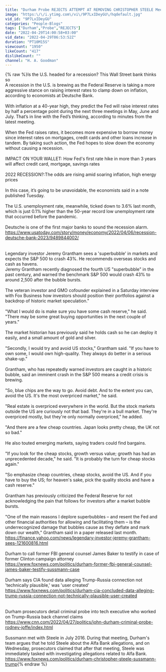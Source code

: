 ```yaml
---
title: "Durham Probe REJECTS ATTEMPT AT REMOVING CHRISTOPHER STEELE Meeting with Michael Sussman from Trial"
image: "https:\/\/i.ytimg.com\/vi\/9P7LxIDeyGU\/hqdefault.jpg"
vid_id: "9P7LxIDeyGU"
categories: "People-Blogs"
tags: ["Durham","Probe","REJECTS"]
date: "2022-04-29T14:00:58+03:00"
vid_date: "2022-04-29T06:53:52Z"
duration: "PT10M15S"
viewcount: "1950"
likeCount: "417"
dislikeCount: ""
channel: "H. A. Goodman"
---
```

{% raw %}Is the U.S. headed for a recession? This Wall Street bank thinks so<br />A recession in the U.S. is brewing as the Federal Reserve is taking a more aggressive stance on raising interest rates to clamp down on inflation, according to economists at Deutsche Bank. <br /><br />With inflation at a 40-year high, they predict the Fed will raise interest rates by half a percentage point during the next three meetings in May, June and July. That’s in line with the Fed’s thinking, according to minutes from the latest meeting. <br /><br />When the Fed raises rates, it becomes more expensive to borrow money since interest rates on mortgages, credit cards and other loans increase in tandem. By taking such action, the Fed hopes to slow down the economy without causing a recession.  <br /><br />IMPACT ON YOUR WALLET: How Fed's first rate hike in more than 3 years will affect credit card, mortgage, savings rates<br /><br />2022 RECESSION?:The odds are rising amid soaring inflation, high energy prices<br /><br />In this case, it’s going to be unavoidable, the economists said in a note published Tuesday. <br /><br />The U.S. unemployment rate, meanwhile, ticked down to 3.6% last month, which is just 0.1% higher than the 50-year record low unemployment rate that occurred before the pandemic.<br /><br />Deutsche is one of the first major banks to sound the recession alarm.<br /><a rel="nofollow" target="blank" href="https://www.usatoday.com/story/money/economy/2022/04/06/recession-deutsche-bank-2023/9489844002/">https://www.usatoday.com/story/money/economy/2022/04/06/recession-deutsche-bank-2023/9489844002/</a><br /><br /><br />Legendary investor Jeremy Grantham sees a 'superbubble' in markets and expects the S&amp;P 500 to crash 43%. He recommends overseas stocks and cash as havens.<br />Jeremy Grantham recently diagnosed the fourth US &quot;superbubble&quot; in the past century, and warned the benchmark S&amp;P 500 would crash 43% to around 2,500 after the bubble bursts.<br /><br />The veteran investor and GMO cofounder explained in a Saturday interview with Fox Business how investors should position their portfolios against a backdrop of historic market speculation.&quot;<br /><br />&quot;What I would do is make sure you have some cash reserve,&quot; he said. &quot;There may be some great buying opportunities in the next couple of years.&quot;<br /><br />The market historian has previously said he holds cash so he can deploy it easily, and a small amount of gold and silver.<br /><br />&quot;Secondly, I would try and avoid US stocks,&quot; Grantham said. &quot;If you have to own some, I would own high-quality. They always do better in a serious shake-up.&quot;<br /><br />Grantham, who has repeatedly warned investors are caught in a historic bubble, said an imminent crash in the S&amp;P 500 means a credit crisis is brewing.<br /><br />&quot;So, blue chips are the way to go. Avoid debt. And to the extent you can, avoid the US. It's the most overpriced market,&quot; he said.<br /><br />&quot;Real estate is overpriced everywhere in the world. But the stock markets outside the US are curiously not that bad. They're in a bull market. They're overpriced mostly, but they're only normally overpriced,&quot; he added.<br /><br />&quot;And there are a few cheap countries. Japan looks pretty cheap, the UK not so bad.&quot;<br /><br />He also touted emerging markets, saying traders could find bargains.<br /><br />&quot;If you look for the cheap stocks, growth versus value; growth has had an unprecedented decade,&quot; he said. &quot;It is probably the turn for cheap stocks again.&quot;<br /><br />&quot;So emphasize cheap countries, cheap stocks, avoid the US. And if you have to buy the US; for heaven's sake, pick the quality stocks and have a cash reserve.&quot;<br /><br />Grantham has previously criticized the Federal Reserve for not acknowledging the pain that follows for investors after a market bubble bursts.<br /><br />&quot;One of the main reasons I deplore superbubbles – and resent the Fed and other financial authorities for allowing and facilitating them – is the underrecognized damage that bubbles cause as they deflate and mark down our wealth,&quot; Grantham said in a paper released last month.<br /><a rel="nofollow" target="blank" href="https://finance.yahoo.com/news/legendary-investor-jeremy-grantham-sees-121600816.html">https://finance.yahoo.com/news/legendary-investor-jeremy-grantham-sees-121600816.html</a><br /><br />Durham to call former FBI general counsel James Baker to testify in case of former Clinton campaign attorney<br /><a rel="nofollow" target="blank" href="https://www.foxnews.com/politics/durham-former-fbi-general-counsel-james-baker-testify-sussmann-case">https://www.foxnews.com/politics/durham-former-fbi-general-counsel-james-baker-testify-sussmann-case</a><br /><br />Durham says CIA found data alleging Trump-Russia connection not 'technically plausible,' was 'user created'<br /><a rel="nofollow" target="blank" href="https://www.foxnews.com/politics/durham-cia-concluded-data-alleging-trump-russia-connection-not-technically-plausible-user-created">https://www.foxnews.com/politics/durham-cia-concluded-data-alleging-trump-russia-connection-not-technically-plausible-user-created</a><br /><br /><br />Durham prosecutors detail criminal probe into tech executive who worked on Trump-Russia back channel claims<br /><a rel="nofollow" target="blank" href="https://www.cnn.com/2022/04/27/politics/john-durham-criminal-probe-rodney-joffe/index.html">https://www.cnn.com/2022/04/27/politics/john-durham-criminal-probe-rodney-joffe/index.html</a><br /><br />Sussmann met with Steele in July 2016. During that meeting, Durham's team argues that he told Steele about the Alfa Bank allegations, and on Wednesday, prosecutors claimed that after that meeting, Steele was immediately tasked with investigating allegations related to Alfa Bank.<br /><a rel="nofollow" target="blank" href="https://www.foxnews.com/politics/durham-christopher-steele-sussmann-trump">https://www.foxnews.com/politics/durham-christopher-steele-sussmann-trump</a>{% endraw %}
